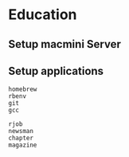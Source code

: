 # Education

## Setup macmini Server

## Setup applications
	
	homebrew
	rbenv
	git
	gcc
	
	rjob
	newsman
	chapter
	magazine
	
	

